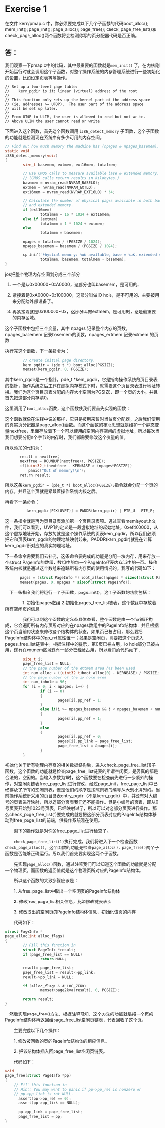 # Exercise 1

在文件 kern/pmap.c 中，你必须要完成以下几个子函数的代码boot_alloc();  mem_init();  page_init();   page_alloc();   page_free(); check_page_free_list()和check_page_alloc()两个函数将会检测你写的页分配器代码是否正确。



## 答：

我们观察一下pmap.c中的代码，其中最重要的函数就是```mem_init()``` 了，在内核刚开始运行时就会调用这个子函数，对整个操作系统的内存管理系统进行一些初始化的设置，比如设定页表等等操作。

```
// Set up a two-level page table:
//    kern_pgdir is its linear (virtual) address of the root
//
// This function only sets up the kernel part of the address space
// (ie. addresses >= UTOP).  The user part of the address space
// will be set up later.
//
// From UTOP to ULIM, the user is allowed to read but not write.
// Above ULIM the user cannot read or write
```

下面进入这个函数，首先这个函数调用 ```i386_detect_memory```  子函数，这个子函数的功能就是检测现在系统中有多少可用的内存空间。

```c
// Find out how much memory the machine has (npages & npages_basemem).
static void
i386_detect_memory(void)
{
        size_t basemem, extmem, ext16mem, totalmem;

        // Use CMOS calls to measure available base & extended memory.
        // (CMOS calls return results in kilobytes.)
        basemem = nvram_read(NVRAM_BASELO);
        extmem = nvram_read(NVRAM_EXTLO);
        ext16mem = nvram_read(NVRAM_EXT16LO) * 64;

        // Calculate the number of physical pages available in both base
        // and extended memory.
        if (ext16mem)
                totalmem = 16 * 1024 + ext16mem;
        else if (extmem)
                totalmem = 1 * 1024 + extmem;
        else
                totalmem = basemem;

        npages = totalmem / (PGSIZE / 1024);
        npages_basemem = basemem / (PGSIZE / 1024);

        cprintf("Physical memory: %uK available, base = %uK, extended = %uK\n",
                totalmem, basemem, totalmem - basemem);
}
```

jos把整个物理内存空间划分成三个部分：

1. 一个是从0x00000~0xA0000，这部分也叫basemem，是可用的。

2. 紧接着是0xA0000~0x100000，这部分叫做IO hole，是不可用的，主要被用来分配给外部设备了。

3. 再紧接着就是0x100000~0x，这部分叫做extmem，是可用的，这是最重要的内存区域。



这个子函数中包括三个变量，其中 npages 记录整个内存的页数， npages_basemem 记录basemem的页数，npages_extmem 记录extmem 的页数

执行完这个函数，下一条指令为：

```c
        // create initial page directory.
        kern_pgdir = (pde_t *) boot_alloc(PGSIZE);
        memset(kern_pgdir, 0, PGSIZE);
```

其中kern_pgdir是一个指针，pde_t *kern_pgdir，它是指向操作系统的页目录表的指针，操作系统之后工作在虚拟内存模式下时，就需要这个页目录表进行地址转换。我们为这个页目录表分配的内存大小空间为PGSIZE，即一个页的大小。并且首先把这部分内存清0。

这里调用了```boot_alloc```函数，这个函数使我们要首先实现的函数：

这个函数就像在注释中说的那样，它只是被用来暂时当做页分配器，之后我们使用的真实页分配器是page_alloc()函数。而这个函数的核心思想就是维护一个静态变量nextfree，里面存放着下一个可以使用的空闲内存空间的虚拟地址，所以每次当我们想要分配n个字节的内存时，我们都需要修改这个变量的值。

所以添加的代码为：

```c
　　　　result = nextfree；
　　　　nextfree = ROUNDUP(nextfree+n, PGSIZE);
　　　　if((uint32_t)nextfree - KERNBASE > (npages*PGSIZE))
   　　　　 panic("Out of memory!\n");
　　　　return result;
```

所以这条```kern_pgdir = (pde_t *) boot_alloc(PGSIZE);```指令就会分配一个页的内存，并且这个页就是紧跟着操作系统内核之后。

再看下一条命令：

```c
　　　　　　kern_pgdir[PDX(UVPT)] = PADDR(kern_pgdir) | PTE_U | PTE_P;
```

这一条指令就是再为页目录表添加第一个页目录表项。通过查看memlayout.h文件，我们可以看到，UVPT的定义是一段虚拟地址的起始地址，0xef400000，从这个虚拟地址开始，存放的就是这个操作系统的页表kern_pgdir，所以我们必须把它和页表kern_pgdir的物理地址映射起来，PADDR(kern_pgdir)就是在计算kern_pgdir所对应的真实物理地址。

下一条命令需要我们去补充，这条命令要完成的功能是分配一块内存，用来存放一个struct PageInfo的数组，数组中的每一个PageInfo代表内存当中的一页。操作系统内核就是通过这个数组来追踪所有内存页的使用情况的。我写的代码如下：

```c
　　　　pages = (struct PageInfo *) boot_alloc(npages * sizeof(struct PageInfo));
　　　　memset(pages, 0, npages * sizeof(struct PageInfo));
```

　下一条指令我们将运行一个子函数，page_init()，这个子函数的功能包括：

　　　　1. 初始化pages数组 2.初始化pages_free_list链表，这个数组中存放着所有空闲页的信息

　　　　我们可以到这个函数的定义处具体查看，整个函数是由一个for循环构成，它会遍历所有内存页所对应的在npages数组中的PageInfo结构体，并且根据这个页当前的状态来修改这个结构体的状态，如果页已被占用，那么要把PageInfo结构体中的pp_ref属性置一；如果是空闲页，则要把这个页送入pages_free_list链表中。根据注释中的提示，第0页已被占用，io hole部分已被占用，还有在extmem区域还有一部分已经被占用，所以我们的代码如下：

```c
        size_t i;
        page_free_list = NULL;
        // the page number of the extmem area has been used
        int num_alloc = ((uint32_t)boot_alloc(0) - KERNBASE) / PGSIZE;
        // the page number of the io hole area 
        int num_iohole = 96;
        for (i = 0; i < npages; i++) {
                if (i == 0)
                {       
                        pages[i].pp_ref = 1;
                }
                else if(i >= npages_basemem && i < npages_basemem + num_iohole + num_alloc)     
                {       
                        pages[i].pp_ref = 1;
                }
                else
                {       
                        pages[i].pp_ref = 0;
                        pages[i].pp_link = page_free_list;
                        page_free_list = &pages[i];
                }
        }

```

初始化关于所有物理内存页的相关数据结构后，进入check_page_free_list(1)子函数，这个函数的功能就是检查page_free_list链表的所谓空闲页，是否真的都是合法的，空闲的。当输入参数为1时，这个函数要在检查前先进行一步额外的操作，对空闲页链表free_page_list进行修改，经过page_init，free_page_list中已经存放了所有的空闲页表，但是他们的顺序是按照页表的编号从大到小排列的。当前操作系统所采用的页目录表entry_pgdir（不是kern_pgdir）中，并没有对大编号的页表进行映射，所以这部分页表我们还不能操作。但是小编号的页表，即从0号页表开始到1023号页表，已经映射过了，所以可以对这部分页表进行操作。那么check_page_free_list(1)要完成的就是把这部分页表对应的PageInfo结构体移动到free_page_list的前端，供操作系统现在使用。

　　剩下的操作就是对你的free_page_list进行检查了。

　　```check_page_free_list(1)```执行完成，我们将进入下一个检查函数```check_page_alloc()```，这个函数的功能是检查```page_alloc()，page_free()```两个子函数是否能够正确运行。所以我们首先要实现这两个子函数。

　　先实现```page_alloc()```函数，通过注释我们可以知道这个函数的功能就是分配一个物理页。而函数的返回值就是这个物理页所对应的PageInfo结构体。

　　所以这个函数的大致步骤应该是：

　　1. 从free_page_list中取出一个空闲页的PageInfo结构体

　　2. 修改free_page_list相关信息，比如修改链表表头

　　3. 修改取出的空闲页的PageInfo结构体信息，初始化该页的内存

　　代码如下：

```c
struct PageInfo *
page_alloc(int alloc_flags)
{
        // Fill this function in
        struct PageInfo *result;
        if (page_free_list == NULL)
                return NULL;

        result= page_free_list;
        page_free_list = result->pp_link;
        result->pp_link = NULL;

        if (alloc_flags & ALLOC_ZERO)
                memset(page2kva(result), 0, PGSIZE);

        return result;
}
```

　然后实现page_free()方法，根据注释可知，这个方法的功能就是把一个页的PageInfo结构体再返回给page_free_list空闲页链表，代表回收了这个页。

　　主要完成以下几个操作：

　　1. 修改被回收的页的PageInfo结构体的相应信息。

　　2. 把该结构体插入回page_free_list空闲页链表。

　　代码如下：

```c
void
page_free(struct PageInfo *pp)
{
    // Fill this function in
    // Hint: You may want to panic if pp->pp_ref is nonzero or
    // pp->pp_link is not NULL.
      assert(pp->pp_ref == 0);
      assert(pp->pp_link == NULL);

      pp->pp_link = page_free_list;
      page_free_list = pp;
}
```

